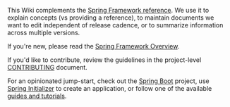 This Wiki complements the [Spring Framework reference](https://docs.spring.io/spring/docs/current/spring-framework-reference/). We use it to explain concepts (vs providing a reference), to maintain documents we want to edit independent of release cadence, or to summarize information across multiple versions. 

If you're new, please read the [Spring Framework Overview](https://docs.spring.io/spring/docs/current/spring-framework-reference/overview.html#spring-introduction).

If you'd like to contribute, review the guidelines in the project-level [CONTRIBUTING](https://github.com/SpringSource/spring-framework/blob/master/CONTRIBUTING.md) document.

For an opinionated jump-start, check out the [Spring Boot](https://projects.spring.io/spring-boot/) project, use [Spring Initializer](https://start.spring.io/) to create an application, or follow one of the available [guides and tutorials](https://spring.io/guides).




